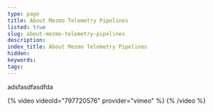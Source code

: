```yaml
---
type: page
title: About Mezmo Telemetry Pipelines
listed: true
slug: about-mezmo-telemetry-pipelines
description: 
index_title: About Mezmo Telemetry Pipelines
hidden: 
keywords: 
tags: 
---
```


adsfasdfasdfda

{% video videoId="797720576" provider="vimeo" %}
{% /video %}